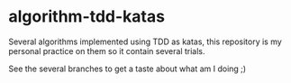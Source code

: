 # algorithm-tdd-katas
Several algorithms implemented using TDD as katas, this repository is my personal practice on them so it contain several trials.


See the several branches to get a taste about what am I doing ;)
